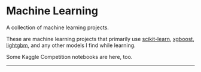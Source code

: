 # Machine Learning

A collection of machine learning projects.

These are machine learning projects that primarily use 
[scikit-learn](https://scikit-learn.org/stable/), 
[xgboost](https://github.com/dmlc/xgboost), 
[lightgbm](https://github.com/microsoft/LightGBM/tree/v3.3.5), 
and any other models I find while learning.

Some Kaggle Competition notebooks are here, too.

---
